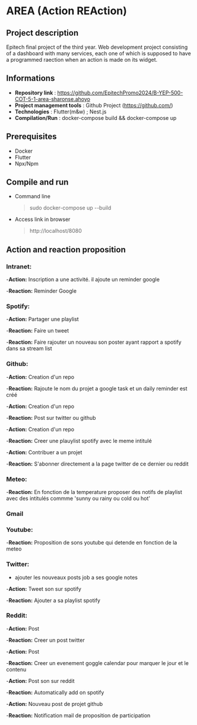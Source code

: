 # AREA (Action REAction)

## Project description
Epitech final project of the third year. Web development project consisting of a dashboard with many services, each one of which is supposed to have a programmed raection when an action is made on its widget.

## Informations

- **Repository link** : https://github.com/EpitechPromo2024/B-YEP-500-COT-5-1-area-sharonse.ahoyo
- **Project management tools** : Github Project (https://github.com/)
- **Technologies** : Flutter(m&w) ; Nest.js
- **Compilation/Run** : docker-compose build && docker-compose up

## Prerequisites
- Docker
- Flutter
- Npx/Npm

## Compile and run
- Command line
  > sudo docker-compose up --build
- Access link in browser
  > http://localhost/8080

## Action and reaction proposition


### Intranet:
-**Action:** Inscription a une activité. il ajoute un reminder google

-**Reaction:** Reminder Google


### Spotify:
-**Action:** Partager une playlist

-**Reaction:** Faire un tweet

-**Reaction:** Faire rajouter un nouveau son poster ayant rapport a spotify dans sa stream list


### Github:
-**Action:** Creation d'un repo

-**Reaction:** Rajoute le nom du projet a google task et un daily reminder est créé

-**Action:** Creation d'un repo

-**Reaction:** Post sur twitter ou github

-**Action:** Creation d'un repo

-**Reaction:** Creer une plauylist spotify avec le meme intitulé

-**Action:** Contribuer a un projet

-**Reaction:** S'abonner directement a la page twitter de ce dernier ou reddit 

### Meteo:
-**Reaction:** En fonction de la temperature proposer des notifs de playlist avec des intitulés commme 'sunny ou rainy ou cold ou hot'

### Gmail

### Youtube:
-**Reaction:** Proposition de sons youtube qui detende en fonction de la meteo 

### Twitter:
- ajouter les nouveaux posts job a ses google notes

-**Action:** Tweet son sur spotify

-**Reaction:** Ajouter a sa playlist spotify

### Reddit:
-**Action:** Post

-**Reaction:** Creer un post twitter

-**Action:** Post

-**Reaction:** Creer un evenement goggle calendar pour marquer le jour et le contenu

-**Action:** Post son sur reddit

-**Reaction:** Automatically add on spotify

-**Action:** Nouveau post de projet github

-**Reaction:** Notification mail de proposition de participation